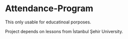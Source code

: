 # Attendance-Program


This only usable for educatinoal porposes.

Project depends on lessons from İstanbul Şehir University.
